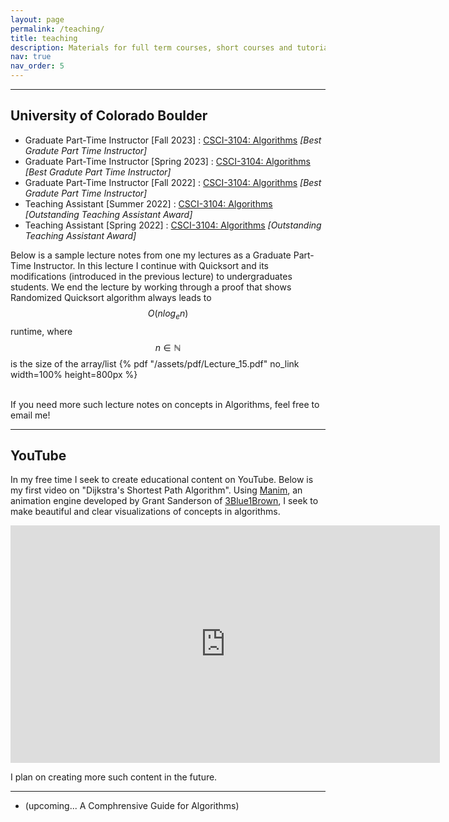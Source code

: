 ```yaml
---
layout: page
permalink: /teaching/
title: teaching
description: Materials for full term courses, short courses and tutorials that I've taught or created.
nav: true
nav_order: 5
---
```

---

## University of Colorado Boulder

* Graduate Part-Time Instructor [Fall 2023] : <a href="https://www.colorado.edu/cs/cspb-3104-algorithms">CSCI-3104: Algorithms</a> *[Best Gradute Part Time Instructor]*
* Graduate Part-Time Instructor [Spring 2023] : <a href="https://www.colorado.edu/cs/cspb-3104-algorithms">CSCI-3104: Algorithms</a> *[Best Gradute Part Time Instructor]*
* Graduate Part-Time Instructor [Fall 2022] : <a href="https://www.colorado.edu/cs/cspb-3104-algorithms">CSCI-3104: Algorithms</a> *[Best Gradute Part Time Instructor]*
* Teaching Assistant [Summer 2022] : <a href="https://www.colorado.edu/cs/cspb-3104-algorithms">CSCI-3104: Algorithms</a> *[Outstanding Teaching Assistant Award]*
* Teaching Assistant [Spring 2022] : <a href="https://www.colorado.edu/cs/cspb-3104-algorithms">CSCI-3104: Algorithms</a> *[Outstanding Teaching Assistant Award]*

Below is a sample lecture notes from one my lectures as a Graduate Part-Time Instructor. In this lecture I continue with Quicksort and its modifications (introduced in the previous lecture) to undergraduates students. We end the lecture by working through a proof that shows Randomized Quicksort algorithm always leads to $$O(nlog_e n)$$ runtime, where $$n \in \mathbb{N}$$ is the size of the array/list
{% pdf "/assets/pdf/Lecture_15.pdf" no_link width=100% height=800px %}

<br>
If you need more such lecture notes on concepts in Algorithms, feel free to email me!


---

## YouTube 

In my free time I seek to create educational content on YouTube. Below is my first video on "Dijkstra's Shortest Path Algorithm". Using <a href="https://www.manim.community/">Manim</a>, an animation engine developed by Grant Sanderson of <a href="https://www.3blue1brown.com/">3Blue1Brown</a>, I seek to make beautiful and clear visualizations of concepts in algorithms. 
<p align="center"><iframe width="687" height="380" src="https://www.youtube.com/embed/eJOgNMHFkxI" title="Dijkstra&#39;s Algorithm - A visualized explanation!" frameborder="0" allow="accelerometer; autoplay; clipboard-write; encrypted-media; gyroscope; picture-in-picture; web-share" referrerpolicy="strict-origin-when-cross-origin" allowfullscreen></iframe></p>

I plan on creating more such content in the future.


---

* (upcoming... A Comphrensive Guide for Algorithms)



<!-- <div class="card mt-3">
  <div class="p-3">
    <div class="row">
      <div class="col-sm-10">
        <h5 class="card-title"><a href="https://www.colorado.edu/cs/cspb-3104-algorithms" target="_blank" rel="noopener noreferrer">CSCI-3104: Algorithms</a></h5>
        <h6 class="card-subtitle font-italic">Fall 2023: Graduate Part Time Instructor</h6>
      </div>
    </div>
    <div class="p-3">
        <ul class="card-text font-weight-light list-group list-group-flush ul-class">
        <li class="list-group-item">
            <div class="row">
            <div class="col-sm-9">
                240 undergraduate students
            </div>
            <div class="col-sm-3">
                <a href="https://www.cs.cmu.edu/~epxing/Class/10708-20/lectures/lecture19-RL1.pdf" target="_blank" rel="noopener noreferrer">slides</a>&nbsp;
                <a href="https://www.cs.cmu.edu/~epxing/Class/10708-20/scribe/lec19_scribe.pdf" target="_blank" rel="noopener noreferrer">notes</a>&nbsp;
            </div>
            </div>
        </li>
        </ul>
    </div>
  </div>
</div>

<div class="card mt-3">
  <div class="p-3">
    <div class="row">
      <div class="col-sm-10">
        <h5 class="card-title"><a href="https://www.colorado.edu/cs/cspb-3104-algorithms" target="_blank" rel="noopener noreferrer">CSCI-3104: Algorithms</a></h5>
        <h6 class="card-subtitle font-italic">Spring 2023: Graduate Part Time Instructor</h6>
      </div>
    </div>
    <div class="p-3">
        <ul class="card-text font-weight-light list-group list-group-flush ul-class">
        <li class="list-group-item">
            <div class="row">
            <div class="col-sm-9">
                145 undergraduate students, taught along with <a href="https://www.colorado.edu/biofrontiers/ryan-layer"> Dr. Ryan Layer </a>
            </div>
            <div class="col-sm-3">
                <a href="https://www.cs.cmu.edu/~epxing/Class/10708-20/lectures/lecture19-RL1.pdf" target="_blank" rel="noopener noreferrer">slides</a>&nbsp;
                <a href="https://www.cs.cmu.edu/~epxing/Class/10708-20/scribe/lec19_scribe.pdf" target="_blank" rel="noopener noreferrer">notes</a>&nbsp;
            </div>
            </div>
        </li>
        </ul>
    </div>
  </div>
</div>

<div class="card mt-3">
  <div class="p-3">
    <div class="row">
      <div class="col-sm-10">
        <h5 class="card-title"><a href="https://www.colorado.edu/cs/cspb-3104-algorithms" target="_blank" rel="noopener noreferrer">CSCI-3104: Algorithms</a></h5>
        <h6 class="card-subtitle font-italic">Fall 2022: Graduate Part Time Instructor</h6>
      </div>
    </div>
    <div class="p-3">
        <ul class="card-text font-weight-light list-group list-group-flush ul-class">
        <li class="list-group-item">
            <div class="row">
            <div class="col-sm-9">
                140 undergraduate students, taught along with <a href="https://home.cs.colorado.edu/~jgrochow/index.html"> Dr. Joshua Grochow </a>
            </div>
            <div class="col-sm-3">
                <a href="https://www.cs.cmu.edu/~epxing/Class/10708-20/lectures/lecture19-RL1.pdf" target="_blank" rel="noopener noreferrer">slides</a>&nbsp;
                <a href="https://www.cs.cmu.edu/~epxing/Class/10708-20/scribe/lec19_scribe.pdf" target="_blank" rel="noopener noreferrer">notes</a>&nbsp;
            </div>
            </div>
        </li>
        </ul>
    </div>
  </div>
</div>

<div class="card mt-3">
  <div class="p-3">
    <div class="row">
      <div class="col-sm-10">
        <h5 class="card-title"><a href="https://www.colorado.edu/cs/cspb-3104-algorithms" target="_blank" rel="noopener noreferrer">CSCI-3104: Algorithms</a></h5>
        <h6 class="card-subtitle font-italic">Summer 2022: Graduate Teaching Assistant</h6>
      </div>
    </div>
    <div class="p-3">
        <ul class="card-text font-weight-light list-group list-group-flush ul-class">
        <li class="list-group-item">
            <div class="row">
            <div class="col-sm-9">
                Recitations;  Group of 40 students
            </div>
            <div class="col-sm-3">
                <a href="https://drive.google.com/drive/folders/166g_npIoCGudQAldWwMIeKmeGsL_FBJ_" target="_blank" rel="noopener noreferrer">notes and slides</a>&nbsp;
            </div>
            </div>
        </li>
        </ul>
    </div>
  </div>
</div>

<div class="card mt-3">
  <div class="p-3">
    <div class="row">
      <div class="col-sm-10">
        <h5 class="card-title"><a href="https://www.colorado.edu/cs/cspb-3104-algorithms" target="_blank" rel="noopener noreferrer">CSCI-3104: Algorithms</a></h5>
        <h6 class="card-subtitle font-italic">Spring 2022: Graduate Teaching Assistant</h6>
      </div>
    </div>
    <div class="p-3">
        <ul class="card-text font-weight-light list-group list-group-flush ul-class">
        <li class="list-group-item">
            <div class="row">
            <div class="col-sm-9">
                Recitations;  Group of 40 students
            </div>
            <div class="col-sm-3">
                <a href="https://drive.google.com/drive/folders/1urjjJvbnwg9xluFHHZQfeC7h1LXnc85R" target="_blank" rel="noopener noreferrer">notes and slides</a>&nbsp;
            </div>
            </div>
        </li>
        </ul>
    </div>
  </div>
</div> -->
